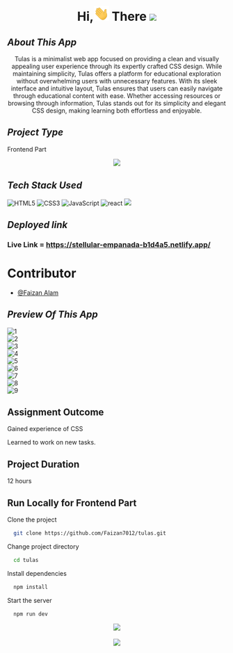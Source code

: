 
<h1 align="center"> Hi,<img style="width: 35px;" src="https://raw.githubusercontent.com/ABSphreak/ABSphreak/master/gifs/Hi.gif" alt="">
  There <img src="https://camo.githubusercontent.com/d3359cb00ab0b5ed8f2e1fe3fceb4fbaf3b614340f8c0db99c17b9f50b351770/68747470733a2f2f656d6f6a69732e736c61636b6d6f6a69732e636f6d2f656d6f6a69732f696d616765732f313533313834393433302f343234362f626c6f622d73756e676c61737365732e6769663f31353331383439343330" width="35"></h1>
<h2 align="left"><i>About This App</i></h2>
<p align="center">
  Tulas is a minimalist web app focused on providing a clean and visually
  appealing user experience through its expertly crafted CSS design. While maintaining 
  simplicity, Tulas offers a platform for educational exploration without overwhelming
  users with unnecessary features. With its sleek interface and intuitive layout, Tulas 
  ensures that users can easily navigate through educational content with ease. Whether
  accessing resources or browsing through information, Tulas stands out for its simplicity
  and elegant CSS design, making learning both effortless and enjoyable.
</p>

<h2 align="left"><i>Project Type</i></h2>
<p>
   Frontend Part
</p>
  

<p align="center">
  <a href="https://stellular-empanada-b1d4a5.netlify.app/">
    <img src="https://readme-typing-svg.demolab.com/?lines=Tulas!; ..... 👨🏻‍💻; Through%20this%20App%20%20!&font=Fira%20Code&center=true&width=440&height=45&color=#37bcf7&vCenter=true&size=22&pause=1000"></a>
</p>


<h2 align="left"><i>Tech Stack Used</i></h2>
<div align="left">
<img alt="HTML5" src="https://img.shields.io/badge/html5-%23E34F26.svg?style=for-the-badge&logo=html5&logoColor=white"/>
<img alt="CSS3" src="https://img.shields.io/badge/css3-%231572B6.svg?style=for-the-badge&logo=css3&logoColor=white"/> 
<img alt="JavaScript" src="https://img.shields.io/badge/javascript-%23323330.svg?style=for-the-badge&logo=javascript&logoColor=%23F7DF1E"/>
<img alt="react" src="https://img.shields.io/badge/React-20232A?style=for-the-badge&logo=react&logoColor=61DAFB" />
<img alit="chakra" src="https://img.shields.io/badge/chakra-%234ED1C5.svg?style=for-the-badge&logo=chakraui&logoColor=white" />  
</div>

<h2 align="left"><i>Deployed link</i></h2>

<h3 align="left"><a>Live Link   =  <a href="https://stellular-empanada-b1d4a5.netlify.app/">https://stellular-empanada-b1d4a5.netlify.app/</a></a></h3>

<h1>Contributor</h1>
    <ul>
         <li><a href="https://github.com/Faizan7012" target="_blank">@Faizan Alam</a></li>
      </ul>

<h2 align="left"><i>Preview Of This App</i></h2>


<div align="left">
  <img src='https://i.ibb.co/3sGXnGr/Screenshot-306.png' alt='1' /><br />
  <img src='https://i.ibb.co/xYwMG2z/Screenshot-307.png' alt='2' /><br />
  <img src='https://i.ibb.co/GfSSLPC/Screenshot-308.png' alt='3' /><br />
  <img src='https://i.ibb.co/1nzXR1w/Screenshot-314.png' alt='4' /><br />
  <img src='https://i.ibb.co/7yJYNTg/Screenshot-313.png' alt='5' /><br />
  <img src='https://i.ibb.co/HhqVLg7/Screenshot-312.png' alt='6' /><br />
  <img src='https://i.ibb.co/YRTr2DP/Screenshot-309.png' alt='7' /><br />
  <img src='https://i.ibb.co/1z8w1hd/Screenshot-310.png' alt='8' /><br />
  <img src='https://i.ibb.co/DpkV06P/Screenshot-311.png' alt='9' /><br />
  
</div>

      
<h2>Assignment Outcome</h2>
<p>Gained experience of CSS</p>
<p>Learned to work on new tasks.</p>

<h2>Project Duration</h2>
<p>12 hours</p>  


## Run Locally for Frontend Part

Clone the project

```bash or zsh
  git clone https://github.com/Faizan7012/tulas.git
```
Change project directory
```bash or zsh
  cd tulas
```
Install dependencies

```bash or zsh
  npm install
```

Start the server

```bash or zsh
  npm run dev
```






<p align="center">
  <a href="https://stellular-empanada-b1d4a5.netlify.app/">
    <img src="https://readme-typing-svg.demolab.com/?lines=Thank You!  👨🏻‍💻;&font=Fira%20Code&center=true&width=440&height=45&color=#37bcf7&vCenter=true&size=22&pause=1000"></a>
</p>

<p align="center">
<img align="center" src="https://readme-typing-svg.demolab.com?font=Fira+Code&size=20&pause=1000&color=F79912&vCenter=true&width=500&lines=Please do rate my Project 😊%2C++"/></p>
